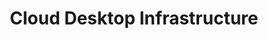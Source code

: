 ---
title: Cloud Desktop Infrastructure
slug: cloud-desktop-infrastructure
excerpt: Découvrez nos guides autour du produit Cloud Desktop Infrastructure
sections: Mise en place, Tutoriels
---
